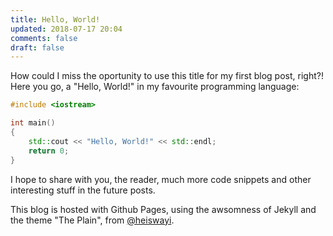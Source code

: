 ```yaml
---
title: Hello, World!
updated: 2018-07-17 20:04
comments: false
draft: false
---
```


How could I miss the oportunity to use this title for my first blog post,
right?! Here you go, a "Hello, World!" in my favourite programming language:

```cpp
#include <iostream>

int main()
{
    std::cout << "Hello, World!" << std::endl;
    return 0;
}
```

I hope to share with you, the reader, much more code snippets and other
interesting stuff in the future posts.

This blog is hosted with Github Pages, using the awsomness of Jekyll and the
theme "The Plain", from [@heiswayi](https://github.com/heiswayi). 

